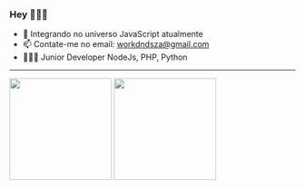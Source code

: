 ### Hey 👩🏻‍💻

- 🌱 Integrando no universo JavaScript atualmente
- 📫 Contate-me no email: workdndsza@gmail.com
- 👩🏻‍💻 Junior Developer NodeJs, PHP, Python

<hr>
<div>
  <img height="180em" src="https://github-readme-stats.vercel.app/api?username=danielsouzadev&show_icons=true&theme=dark&include_all_commits=true&count_private=false"/>
  <img height="180em" src="https://github-readme-stats.vercel.app/api/top-langs/?username=danielsouzadev&layout=compact&langs_count=16&theme=dark"/>
</div>


